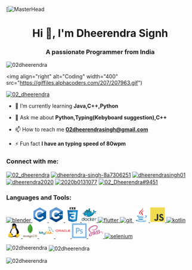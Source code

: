 [![MasterHead](https://wallpaperaccess.com/full/4712240.jpg)
<h1 align="center">Hi 👋, I'm Dheerendra Signh</h1>
<h3 align="center">A passionate Programmer from India</h3>


<p align="left"> <img src="https://komarev.com/ghpvc/?username=02dheerendra&label=Profile%20views&color=0e75b6&style=flat" alt="02dheerendra" /> </p>

<img align="right" alt="Coding" width="400" src="https://giffiles.alphacoders.com/207/207963.gif")
<p align="left"> <a href="https://twitter.com/02_dheerendra" target="blank"><img src="https://img.shields.io/twitter/follow/02_dheerendra?logo=twitter&style=for-the-badge" alt="02_dheerendra" /></a> </p>

- 🌱 I’m currently learning **Java,C++,Python**

- 💬 Ask me about **Python,Typing(Kebyboard suggestion),C++**

- 📫 How to reach me **02dheerendrasingh@gmail.com**

- ⚡ Fun fact **I have an typing speed of 80wpm**

<h3 align="left">Connect with me:</h3>
<p align="left">
<a href="https://twitter.com/02_dheerendra" target="blank"><img align="center" src="https://raw.githubusercontent.com/rahuldkjain/github-profile-readme-generator/master/src/images/icons/Social/twitter.svg" alt="02_dheerendra" height="30" width="40" /></a>
<a href="https://linkedin.com/in/dheerendra-singh-8a7306251" target="blank"><img align="center" src="https://raw.githubusercontent.com/rahuldkjain/github-profile-readme-generator/master/src/images/icons/Social/linked-in-alt.svg" alt="dheerendra-singh-8a7306251" height="30" width="40" /></a>
<a href="https://kaggle.com/dheerendrasingh01" target="blank"><img align="center" src="https://raw.githubusercontent.com/rahuldkjain/github-profile-readme-generator/master/src/images/icons/Social/kaggle.svg" alt="dheerendrasingh01" height="30" width="40" /></a>
<a href="https://www.codechef.com/users/dheerendra2020" target="blank"><img align="center" src="https://cdn.jsdelivr.net/npm/simple-icons@3.1.0/icons/codechef.svg" alt="dheerendra2020" height="30" width="40" /></a>
<a href="https://www.hackerrank.com/2020b0131077" target="blank"><img align="center" src="https://raw.githubusercontent.com/rahuldkjain/github-profile-readme-generator/master/src/images/icons/Social/hackerrank.svg" alt="2020b0131077" height="30" width="40" /></a>
<a href="https://discord.gg/02_Dheerendra#9451" target="blank"><img align="center" src="https://raw.githubusercontent.com/rahuldkjain/github-profile-readme-generator/master/src/images/icons/Social/discord.svg" alt="02_Dheerendra#9451" height="30" width="40" /></a>
</p>

<h3 align="left">Languages and Tools:</h3>
<p align="left"> <a href="https://www.blender.org/" target="_blank" rel="noreferrer"> <img src="https://download.blender.org/branding/community/blender_community_badge_white.svg" alt="blender" width="40" height="40"/> </a> <a href="https://www.cprogramming.com/" target="_blank" rel="noreferrer"> <img src="https://raw.githubusercontent.com/devicons/devicon/master/icons/c/c-original.svg" alt="c" width="40" height="40"/> </a> <a href="https://www.w3schools.com/cpp/" target="_blank" rel="noreferrer"> <img src="https://raw.githubusercontent.com/devicons/devicon/master/icons/cplusplus/cplusplus-original.svg" alt="cplusplus" width="40" height="40"/> </a> <a href="https://www.w3schools.com/css/" target="_blank" rel="noreferrer"> <img src="https://raw.githubusercontent.com/devicons/devicon/master/icons/css3/css3-original-wordmark.svg" alt="css3" width="40" height="40"/> </a> <a href="https://www.docker.com/" target="_blank" rel="noreferrer"> <img src="https://raw.githubusercontent.com/devicons/devicon/master/icons/docker/docker-original-wordmark.svg" alt="docker" width="40" height="40"/> </a> <a href="https://flutter.dev" target="_blank" rel="noreferrer"> <img src="https://www.vectorlogo.zone/logos/flutterio/flutterio-icon.svg" alt="flutter" width="40" height="40"/> </a> <a href="https://git-scm.com/" target="_blank" rel="noreferrer"> <img src="https://www.vectorlogo.zone/logos/git-scm/git-scm-icon.svg" alt="git" width="40" height="40"/> </a> <a href="https://www.java.com" target="_blank" rel="noreferrer"> <img src="https://raw.githubusercontent.com/devicons/devicon/master/icons/java/java-original.svg" alt="java" width="40" height="40"/> </a> <a href="https://developer.mozilla.org/en-US/docs/Web/JavaScript" target="_blank" rel="noreferrer"> <img src="https://raw.githubusercontent.com/devicons/devicon/master/icons/javascript/javascript-original.svg" alt="javascript" width="40" height="40"/> </a> <a href="https://kotlinlang.org" target="_blank" rel="noreferrer"> <img src="https://www.vectorlogo.zone/logos/kotlinlang/kotlinlang-icon.svg" alt="kotlin" width="40" height="40"/> </a> <a href="https://www.linux.org/" target="_blank" rel="noreferrer"> <img src="https://raw.githubusercontent.com/devicons/devicon/master/icons/linux/linux-original.svg" alt="linux" width="40" height="40"/> </a> <a href="https://www.mongodb.com/" target="_blank" rel="noreferrer"> <img src="https://raw.githubusercontent.com/devicons/devicon/master/icons/mongodb/mongodb-original-wordmark.svg" alt="mongodb" width="40" height="40"/> </a> <a href="https://www.mysql.com/" target="_blank" rel="noreferrer"> <img src="https://raw.githubusercontent.com/devicons/devicon/master/icons/mysql/mysql-original-wordmark.svg" alt="mysql" width="40" height="40"/> </a> <a href="https://www.oracle.com/" target="_blank" rel="noreferrer"> <img src="https://raw.githubusercontent.com/devicons/devicon/master/icons/oracle/oracle-original.svg" alt="oracle" width="40" height="40"/> </a> <a href="https://www.photoshop.com/en" target="_blank" rel="noreferrer"> <img src="https://raw.githubusercontent.com/devicons/devicon/master/icons/photoshop/photoshop-line.svg" alt="photoshop" width="40" height="40"/> </a> <a href="https://sass-lang.com" target="_blank" rel="noreferrer"> <img src="https://raw.githubusercontent.com/devicons/devicon/master/icons/sass/sass-original.svg" alt="sass" width="40" height="40"/> </a> <a href="https://www.selenium.dev" target="_blank" rel="noreferrer"> <img src="https://raw.githubusercontent.com/detain/svg-logos/780f25886640cef088af994181646db2f6b1a3f8/svg/selenium-logo.svg" alt="selenium" width="40" height="40"/> </a> </p>

<p><img align="left" src="https://github-readme-stats.vercel.app/api/top-langs?username=02dheerendra&show_icons=true&locale=en&layout=compact" alt="02dheerendra" /></p>

<p>&nbsp;<img align="center" src="https://github-readme-stats.vercel.app/api?username=02dheerendra&show_icons=true&locale=en" alt="02dheerendra" /></p>

<p><img align="center" src="https://github-readme-streak-stats.herokuapp.com/?user=02dheerendra&" alt="02dheerendra" /></p>
